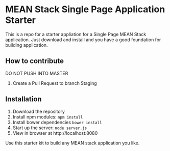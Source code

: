# MEAN Stack Single Page Application Starter

This is a repo for a starter appliation for a Single Page MEAN Stack application. Just download and install and you have a good foundation for building application. 

## How to contribute
DO NOT PUSH INTO MASTER

1. Create a Pull Request to branch Staging

## Installation
1. Download the repository
2. Install npm modules: `npm install`
3. Install bower dependencies `bower install`
4. Start up the server: `node server.js`
5. View in browser at http://localhost:8080

Use this starter kit to build any MEAN stack application you like.

